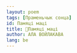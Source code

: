```yaml
---
layout: poem
tags: [Праменьчык сонца]
id: Памяці маці
title: 🚧Памяці маці
author: АЛА ВОЙЛАКАВА
lang: be
---
```



